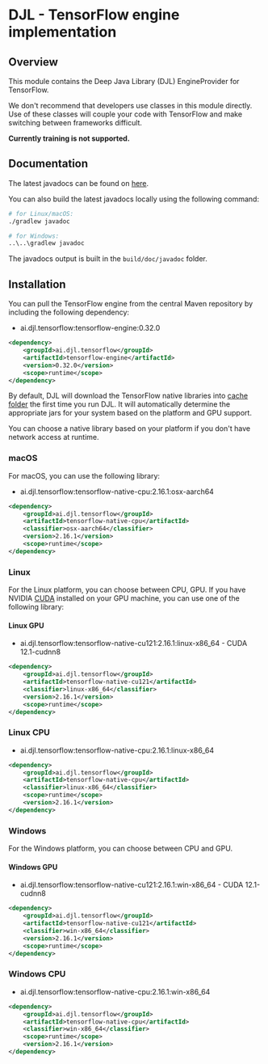 # DJL - TensorFlow engine implementation

## Overview

This module contains the Deep Java Library (DJL) EngineProvider for TensorFlow.

We don't recommend that developers use classes in this module directly. Use of these classes will
couple your code with TensorFlow and make switching between frameworks difficult.

**Currently training is not supported.**

## Documentation

The latest javadocs can be found on [here](https://javadoc.io/doc/ai.djl.tensorflow/tensorflow-engine/latest/index.html).

You can also build the latest javadocs locally using the following command:

```sh
# for Linux/macOS:
./gradlew javadoc

# for Windows:
..\..\gradlew javadoc
```
The javadocs output is built in the `build/doc/javadoc` folder.

## Installation

You can pull the TensorFlow engine from the central Maven repository by including the following dependency:

- ai.djl.tensorflow:tensorflow-engine:0.32.0

```xml
<dependency>
    <groupId>ai.djl.tensorflow</groupId>
    <artifactId>tensorflow-engine</artifactId>
    <version>0.32.0</version>
    <scope>runtime</scope>
</dependency>
```
By default, DJL will download the TensorFlow native libraries into [cache folder](../../../docs/development/cache_management.md) the first time you run DJL.
It will automatically determine the appropriate jars for your system based on the platform and GPU support.

You can choose a native library based on your platform if you don't have network access at runtime.

### macOS
For macOS, you can use the following library:

- ai.djl.tensorflow:tensorflow-native-cpu:2.16.1:osx-aarch64

```xml
<dependency>
    <groupId>ai.djl.tensorflow</groupId>
    <artifactId>tensorflow-native-cpu</artifactId>
    <classifier>osx-aarch64</classifier>
    <version>2.16.1</version>
    <scope>runtime</scope>
</dependency>
```

### Linux
For the Linux platform, you can choose between CPU, GPU. If you have NVIDIA [CUDA](https://en.wikipedia.org/wiki/CUDA)
installed on your GPU machine, you can use one of the following library:

#### Linux GPU

- ai.djl.tensorflow:tensorflow-native-cu121:2.16.1:linux-x86_64 - CUDA 12.1-cudnn8

```xml
<dependency>
    <groupId>ai.djl.tensorflow</groupId>
    <artifactId>tensorflow-native-cu121</artifactId>
    <classifier>linux-x86_64</classifier>
    <version>2.16.1</version>
    <scope>runtime</scope>
</dependency>
```

### Linux CPU

- ai.djl.tensorflow:tensorflow-native-cpu:2.16.1:linux-x86_64

```xml
<dependency>
    <groupId>ai.djl.tensorflow</groupId>
    <artifactId>tensorflow-native-cpu</artifactId>
    <classifier>linux-x86_64</classifier>
    <scope>runtime</scope>
    <version>2.16.1</version>
</dependency>
```

### Windows

For the Windows platform, you can choose between CPU and GPU.

#### Windows GPU

- ai.djl.tensorflow:tensorflow-native-cu121:2.16.1:win-x86_64 - CUDA 12.1-cudnn8

```xml
<dependency>
    <groupId>ai.djl.tensorflow</groupId>
    <artifactId>tensorflow-native-cu121</artifactId>
    <classifier>win-x86_64</classifier>
    <version>2.16.1</version>
    <scope>runtime</scope>
</dependency>
```

### Windows CPU

- ai.djl.tensorflow:tensorflow-native-cpu:2.16.1:win-x86_64

```xml
<dependency>
    <groupId>ai.djl.tensorflow</groupId>
    <artifactId>tensorflow-native-cpu</artifactId>
    <classifier>win-x86_64</classifier>
    <scope>runtime</scope>
    <version>2.16.1</version>
</dependency>
```
